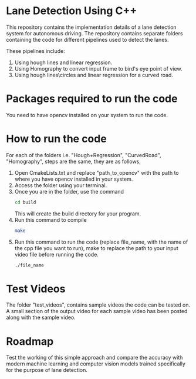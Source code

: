 # Lane Detection Using C++

This repository contains the implementation details of a lane detection system for autonomous driving. The repository contains separate folders containing the code for different pipelines used to detect the lanes. 

These pipelines include:

1. Using hough lines and linear regression.
2. Using Homography to convert input frame to bird's eye point of view.
3. Using hough lines\circles and linear regression for a curved road. 

# Packages required to run the code 

You need to have opencv installed on your system to run the code. 

# How to run the code

For each of the folders i.e. "Hough+Regression", "CurvedRoad", "Homography", steps are the same, they are as follows, 

1. Open CmakeLists.txt and replace "path_to_opencv" with the path to where you have opencv installed in your system. 
2. Access the folder using your terminal.
3. Once you are in the folder, use the command
   ```bash
   cd build
   ```
   This will create the build directory for your program.
4. Run this command to compile 
   ```bash
   make
   ```
5. Run this command to run the code (replace file_name, with the name of the cpp file you want to run), make to replace the path to your input video file before running the code.
   ```bash
   ./file_name
   ```

# Test Videos

The folder "test_videos", contains sample videos the code can be tested on. 
A small section of the output video for each sample video has been posted along with the sample video.

# Roadmap 

Test the working of this simple approach and compare the accuracy with modern machine learning and computer vision models trained specifically for the purpose of lane detection. 





